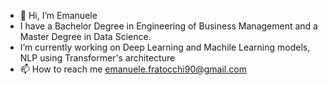- 👋 Hi, I’m Emanuele
- I have a Bachelor Degree in Engineering of Business Management and a Master Degree in Data Science. 
- I’m currently working on Deep Learning and Machile Learning models, NLP using Transformer's architecture 
- 📫 How to reach me emanuele.fratocchi90@gmail.com

<!---
Fraquia/Fraquia is a ✨ special ✨ repository because its `README.md` (this file) appears on your GitHub profile.
You can click the Preview link to take a look at your changes.
--->
